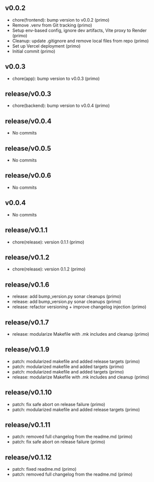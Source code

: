 ## v0.0.2

* chore(frontend): bump version to v0.0.2 (primo)
* Remove .venv from Git tracking (primo)
* Setup env-based config, ignore dev artifacts, Vite proxy to Render (primo)
* Cleanup: update .gitignore and remove local files from repo (primo)
* Set up Vercel deployment (primo)
* Initial commit (primo)


## v0.0.3

* chore(app): bump version to v0.0.3 (primo)


## release/v0.0.3

* chore(backend): bump version to v0.0.4 (primo)


## release/v0.0.4

* No commits


## release/v0.0.5

* No commits


## release/v0.0.6

* No commits


## v0.0.4

* No commits


## release/v0.1.1

* chore(release): version 0.1.1 (primo)


## release/v0.1.2

* chore(release): version 0.1.2 (primo)


## release/v0.1.6

* release: add bump_version.py sonar cleanups (primo)
* release: add bump_version.py sonar cleanups (primo)
* release: refactor versioning + improve changelog injection (primo)


## release/v0.1.7

* release: modularize Makefile with .mk includes and cleanup (primo)


## release/v0.1.9

* patch: modularized makefile and added release targets (primo)
* patch: modularized makefile and added targets (primo)
* patch: modularized makefile and added targets (primo)
* release: modularize Makefile with .mk includes and cleanup (primo)


## release/v0.1.10

* patch: fix safe abort on release failure (primo)
* patch: modularized makefile and added release targets (primo)


## release/v0.1.11

* patch: removed full changelog from the readme.md (primo)
* patch: fix safe abort on release failure (primo)


## release/v0.1.12

* patch: fixed readme.md (primo)
* patch: removed full changelog from the readme.md (primo)
